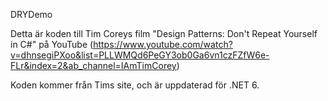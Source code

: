 DRYDemo

Detta är koden till Tim Coreys film "Design Patterns: Don't Repeat Yourself in C#" på YouTube (https://www.youtube.com/watch?v=dhnsegiPXoo&list=PLLWMQd6PeGY3ob0Ga6vn1czFZfW6e-FLr&index=2&ab_channel=IAmTimCorey)

Koden kommer från Tims site, och är uppdaterad för .NET 6. 
